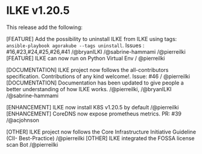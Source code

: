 # ILKE v1.20.5

This release add the following:

[FEATURE] Add the possibility to uninstall ILKE from ILKE using tags: `ansible-playbook agorakube --tags uninstall`. Issues : #16,#23,#24,#25,#26,#41 /@bryanILKI /@sabrine-hammami /@pierreilki
[FEATURE] ILKE can now run on Python Virtual Env  / @pierreilki

[DOCUMENTATION] ILKE project now follows the all-contributors specification. Contributions of any kind welcome!. Issue: #46  / @pierreilki
[DOCUMENTATION] Documentation has been updated to give people a better understanding of how ILKE works.  /@pierreilki, /@bryanILKI /@sabrine-hammami 


[ENHANCEMENT]  ILKE now install K8S v1.20.5 by default  /@pierreilki
[ENHANCEMENT] CoreDNS now expose prometheus metrics. PR: #39 /@acjohnson

[OTHER] ILKE project now follows the Core Infrastructure Initiative Guideline (CII- Best-Practice)  /@pierreilki
[OTHER] ILKE integrated the FOSSA license scan Bot /@pierreilki
